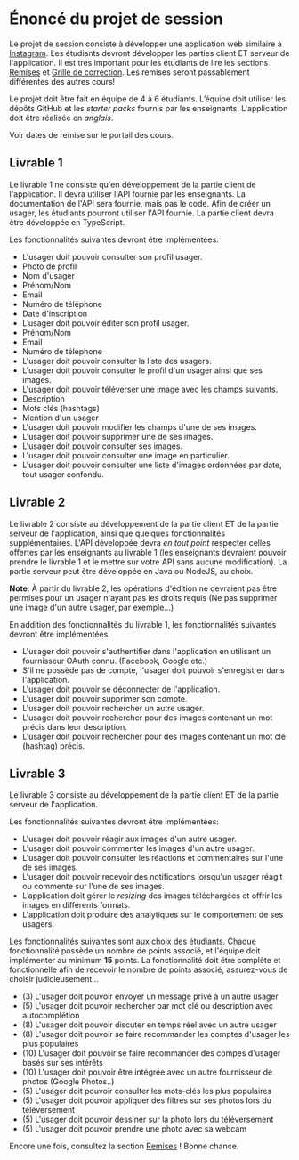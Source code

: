 # Énoncé du projet de session

Le projet de session consiste à développer une application web similaire à [Instagram](https://www.instagram.com).  Les étudiants devront développer les parties client ET serveur de l'application. Il est très important pour les étudiants de lire les sections [Remises](https://github.com/GLO3112/ugram/blob/master/Remises.md) et [Grille de correction](https://docs.google.com/spreadsheets/d/1C52Qwlf5l4wu_2_SGlAbJ6PKlXMl4jJfihJuSchRRSM). Les remises seront passablement différentes des autres cours!

Le projet doit être fait en équipe de 4 à 6 étudiants. L’équipe doit utiliser les dépôts GitHub et les _starter packs_ fournis par les enseignants. L'application doit être réalisée en *anglais*. 

Voir dates de remise sur le portail des cours.

## Livrable 1

Le livrable 1 ne consiste qu'en développement de la partie client de l'application. Il devra utiliser l'API fournie par les enseignants. La documentation de l'API sera fournie, mais pas le code. Afin de créer un usager, les étudiants pourront utiliser l'API fournie. La partie client devra être développée en TypeScript. 

Les fonctionnalités suivantes devront être implémentées:
* L'usager doit pouvoir consulter son profil usager.
 * Photo de profil
 * Nom d'usager
 * Prénom/Nom
 * Email
 * Numéro de téléphone
 * Date d'inscription
* L’usager doit pouvoir éditer son profil usager.
 * Prénom/Nom
 * Email
 * Numéro de téléphone
* L'usager doit pouvoir consulter la liste des usagers.
* L'usager doit pouvoir consulter le profil d'un usager ainsi que ses images.
* L'usager doit pouvoir téléverser une image avec les champs suivants.
 * Description
 * Mots clés (hashtags)
 * Mention d'un usager
* L'usager doit pouvoir modifier les champs d'une de ses images.
* L'usager doit pouvoir supprimer une de ses images.
* L'usager doit pouvoir consulter ses images.
* L'usager doit pouvoir consulter une image en particulier.
* L'usager doit pouvoir consulter une liste d'images ordonnées par date, tout usager confondu.

## Livrable 2

Le livrable 2 consiste au développement de la partie client ET de la partie serveur de l'application, ainsi que quelques fonctionnalités supplémentaires. L'API développée devra _en tout point_ respecter celles offertes par les enseignants au livrable 1 (les enseignants devraient pouvoir prendre le livrable 1 et le mettre sur votre API sans aucune modification). La partie serveur peut être développée en Java ou NodeJS, au choix.

**Note**: À partir du livrable 2, les opérations d'édition ne devraient pas être permises pour un usager n'ayant pas les droits requis (Ne pas supprimer une image d'un autre usager, par exemple...)

En addition des fonctionnalités du livrable 1, les fonctionnalités suivantes devront être implémentées:

* L'usager doit pouvoir s'authentifier dans l'application en utilisant un fournisseur OAuth connu. (Facebook, Google etc.)
* S'il ne possède pas de compte, l'usager doit pouvoir s'enregistrer dans l'application.
* L'usager doit pouvoir se déconnecter de l'application.
* L'usager doit pouvoir supprimer son compte.
* L'usager doit pouvoir rechercher un autre usager.
* L'usager doit pouvoir rechercher pour des images contenant un mot précis dans leur description.
* L'usager doit pouvoir rechercher pour des images contenant un mot clé (hashtag) précis.

## Livrable 3

Le livrable 3 consiste au développement de la partie client ET de la partie serveur de l'application.

Les fonctionnalités suivantes devront être implémentées:

* L'usager doit pouvoir réagir aux images d'un autre usager.
* L'usager doit pouvoir commenter les images d'un autre usager.
* L'usager doit pouvoir consulter les réactions et commentaires sur l'une de ses images.
* L'usager doit pouvoir recevoir des notifications lorsqu'un usager réagit ou commente sur l'une de ses images.
* L’application doit gérer le _resizing_ des images téléchargées et offrir les images en différents formats.
* L'application doit produire des analytiques sur le comportement de ses usagers.

Les fonctionnalités suivantes sont aux choix des étudiants. Chaque fonctionnalité possède un nombre de points associé, et l'équipe doit implémenter au minimum **15** points. La fonctionnalité doit être complète et fonctionnelle afin de recevoir le nombre de points associé, assurez-vous de choisir judicieusement...

* (3) L'usager doit pouvoir envoyer un message privé à un autre usager
* (5) L'usager doit pouvoir rechercher par mot clé ou description avec autocomplétion
* (8) L'usager doit pouvoir discuter en temps réel avec un autre usager
* (8) L'usager doit pouvoir se faire recommander les comptes d'usager les plus populaires
* (10) L'usager doit pouvoir se faire recommander des compes d'usager basés sur ses intérêts
* (10) L'usager doit pouvoir être intégrée avec un autre fournisseur de photos (Google Photos..)
* (5) L'usager doit pouvoir consulter les mots-clés les plus populaires
* (5) L'usager doit pouvoir appliquer des filtres sur ses photos lors du téléversement
* (5) L'usager doit pouvoir dessiner sur la photo lors du téléversement
* (5) L'usager doit pouvoir prendre une photo avec sa webcam

Encore une fois, consultez la section [Remises](https://github.com/GLO3112/ugram/blob/master/Remises.md) ! Bonne chance.

